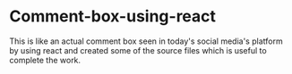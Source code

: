 # Comment-box-using-react
This is like an actual comment box seen in today's social media's platform by using react and created some of the source files which is useful to complete the work.
